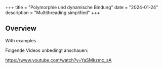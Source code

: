 +++
title = "Polymorphie und dynamische Bindung"
date = "2024-01-24"
description = "Multithreading simplified"
+++

## Overview

With examples

Folgende Videos unbedingt anschauen:

https://www.youtube.com/watch?v=YaSMkzmc_sA


